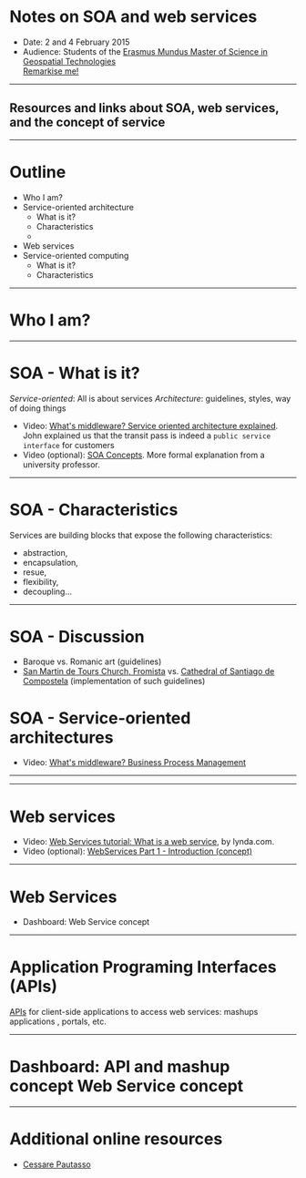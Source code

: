 # Notes on SOA and web services

* Date: 2 and 4 February 2015
* Audience: Students of the [Erasmus Mundus Master of Science in Geospatial Technologies](http://mastergeotech.info/)  
[Remarkise me!](https://gnab.github.io/remark/remarkise?url=https://raw.githubusercontent.com/cgranell/notebook/master/lectures/2015-02-EM-SOA-WS.md)

---

## Resources and links about SOA, web services, and the concept of service

---
# Outline

* Who I am? 
* Service-oriented architecture
    - What is it?
    - Characteristics
    - 
* Web services
* Service-oriented computing  
    - What is it?
    - Characteristics

---

# Who I am? 

---

# SOA - What is it?
*Service-oriented*: All is about services
*Architecture*: guidelines, styles, way of doing things

* Video: [What's middleware? Service oriented architecture explained](https://www.youtube.com/watch?v=7s_S5Hkm7z0). John explained us that the transit pass is indeed a `public service interface` for customers
* Video (optional): [SOA Concepts](https://www.youtube.com/watch?v=Suf5FbTT7T8). More formal explanation from a university professor.

---

# SOA - Characteristics 
Services are building blocks that expose the following characteristics:
* abstraction, 
* encapsulation, 
* resue, 
* flexibility, 
* decoupling...

---

# SOA - Discussion

* Baroque vs. Romanic art (guidelines)
* [San Martin de Tours Church, Fromista](http://en.wikipedia.org/wiki/San_Mart%C3%ADn_de_Tours_Church,_Fr%C3%B3mista) vs. [Cathedral of Santiago de Compostela](http://www.catedraldesantiago.es/) (implementation of such guidelines)

# SOA - Service-oriented architectures
* Video: [What's middleware? Business Process Management](https://www.youtube.com/watch?v=OPY86RHTD8Q)

---



---

# Web services 
* Video: [Web Services tutorial: What is a web service](https://www.youtube.com/watch?v=u80uPzhFYvc), by lynda.com. 
* Video (optional): [WebServices Part 1 - Introduction (concept)](https://www.youtube.com/watch?v=J4-z_CUa87c)

---

# Web Services
* Dashboard: Web Service concept

---

# Application Programing Interfaces (APIs)
[APIs](http://www.programmableweb.com/apis/directory) for client-side applications to access web services: mashups applications , portals, etc. 

---

# Dashboard: API and mashup concept Web Service concept

---

# Additional online resources
* [Cessare Pautasso](http://www.pautasso.info/)
